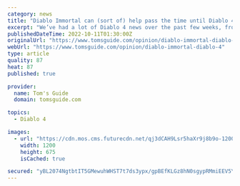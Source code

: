 ```yaml
---
category: news
title: "Diablo Immortal can (sort of) help pass the time until Diablo 4"
excerpt: "We’ve had a lot of Diablo 4 news over the past few weeks, from exciting beta news to intriguing leaks about the campaign. But no matter how much we hear about the game, one thing is clear: It’s not ..."
publishedDateTime: 2022-10-11T01:30:00Z
originalUrl: "https://www.tomsguide.com/opinion/diablo-immortal-diablo-4"
webUrl: "https://www.tomsguide.com/opinion/diablo-immortal-diablo-4"
type: article
quality: 87
heat: 87
published: true

provider:
  name: Tom's Guide
  domain: tomsguide.com

topics:
  - Diablo 4

images:
  - url: "https://cdn.mos.cms.futurecdn.net/qj3dCAH9Lsr5haXr9j8b9o-1200-80.png"
    width: 1200
    height: 675
    isCached: true

secured: "yBL2074NgtbtIT5GMewuhWHST7t7ds3ypx/gpBEfKLGz8hN0sgypRMmiEEV5YSNesvligFMYkEsYdRZHQJAk8syTHLWH6s/dUd5N+T95WGzUmVy7WwGNXBmBW+4rAnZXBilo4GTsPo0Ka4gAMzMk7oJHfOY6DGIlUsA5nYr8+6hNiy+sQ+LIbBcWMbcB2aw/hY1DUlyXI9/0/WOBZo5n+T/fhOyHNtwLSC0qcGLhGsTUrfSccqIgoe0eXFBGd8qUuuO6DRuWPhuILOwz5+sj8VWbMvKmxy99sqalwQZ4BsJggfhqmeOd+OcVgr2Pdi9Jtxxd8Ghkf+kP5VTL4RsaZeKVXV6z/ookIPGwPsEYYxc=;2e5PVxng4wbTQXPaW5DeIA=="
---
```


